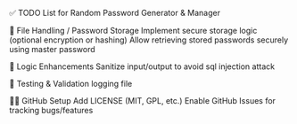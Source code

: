 ✅ TODO List for Random Password Generator & Manager

📁 File Handling / Password Storage
 Implement secure storage logic (optional encryption or hashing)
 Allow retrieving stored passwords securely using master password

🧠 Logic Enhancements
 Sanitize input/output to avoid sql injection attack

🧪 Testing & Validation
logging file

👩‍💻 GitHub Setup
 Add LICENSE (MIT, GPL, etc.)
 Enable GitHub Issues for tracking bugs/features